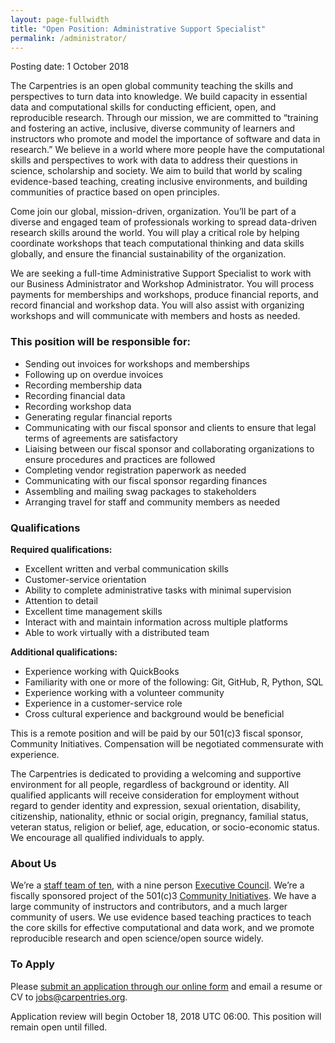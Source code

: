 ```yaml
---
layout: page-fullwidth
title: "Open Position: Administrative Support Specialist"
permalink: /administrator/
---
```


Posting date: 1 October 2018

The Carpentries is an open global community teaching the skills and perspectives to turn data into knowledge. We build capacity in essential data and computational skills for conducting efficient, open, and reproducible research. Through our mission, we are committed to “training and fostering an active, inclusive, diverse community of learners and instructors who promote and model the importance of software and data in research.” We believe in a world where more people have the computational skills and perspectives to work with data to address their questions in science, scholarship and society. We aim to build that world by scaling evidence-based teaching, creating inclusive environments, and building communities of practice based on open principles.

Come join our global, mission-driven, organization. You’ll be part of a diverse and engaged team of professionals working to spread data-driven research skills around the world. You will play a critical role by helping coordinate workshops that teach computational thinking and data skills globally, and ensure the financial sustainability of the organization.

We are seeking a full-time Administrative Support Specialist to work with our Business Administrator and Workshop Administrator. You will process payments for memberships and workshops, produce financial reports, and record financial and workshop data. You will also assist with organizing workshops and will communicate with members and hosts as needed.

### This position will be responsible for:

- Sending out invoices for workshops and memberships
- Following up on overdue invoices
- Recording membership data
- Recording financial data
- Recording workshop data
- Generating regular financial reports
- Communicating with our fiscal sponsor and clients to ensure that legal terms of agreements are satisfactory
- Liaising between our fiscal sponsor and collaborating organizations to ensure procedures and practices are followed
- Completing vendor registration paperwork as needed
- Communicating with our fiscal sponsor regarding finances
- Assembling and mailing swag packages to stakeholders
- Arranging travel for staff and community members as needed

### Qualifications

**Required qualifications:**

- Excellent written and verbal communication skills
- Customer-service orientation
- Ability to complete administrative tasks with minimal supervision
- Attention to detail
- Excellent time management skills
- Interact with and maintain information across multiple platforms
- Able to work virtually with a distributed team

**Additional qualifications:**

- Experience working with QuickBooks
- Familiarity with one or more of the following: Git, GitHub, R, Python, SQL
- Experience working with a volunteer community
- Experience in a customer-service role
- Cross cultural experience and background would be beneficial

This is a remote position and will be paid by our 501(c)3 fiscal sponsor, Community Initiatives. Compensation will be negotiated commensurate with experience.

The Carpentries is dedicated to providing a welcoming and supportive environment for all people, regardless of background or identity. All qualified applicants will receive consideration for employment without regard to gender identity and expression, sexual orientation, disability, citizenship, nationality, ethnic or social origin, pregnancy, familial status, veteran status, religion or belief, age, education, or socio-economic status. We encourage all qualified individuals to apply.

### About Us

We’re a [staff team of ten](https://carpentries.org/team/), with a nine person [Executive Council](http://static.carpentries.org/governance/). We’re a fiscally sponsored project of the 501(c)3 [Community Initiatives](http://communityin.org). We have a large community of instructors and contributors, and a much larger community of users. We use evidence based teaching practices to teach the core skills for effective computational and data work, and we promote reproducible research and open science/open source widely.

### To Apply

Please [submit an application through our online form](https://goo.gl/forms/DvCJNWNcF2nJvsQm1) and email a resume or CV to [jobs@carpentries.org](mailto:jobs@carpentries.org).

Application review will begin October 18, 2018 UTC 06:00. This position will remain open until filled.
